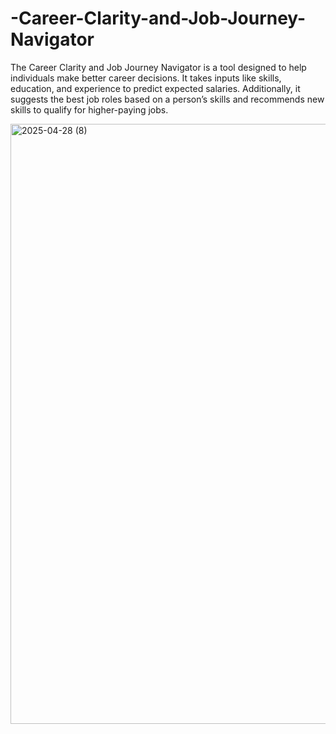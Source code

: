 # -Career-Clarity-and-Job-Journey-Navigator
The Career Clarity and Job Journey Navigator is a tool designed to help individuals make  better career decisions. It takes inputs like skills, education, and experience to predict  expected salaries. Additionally, it suggests the best job roles based on a person’s skills and  recommends new skills to qualify for higher-paying jobs. 


<img width="960" alt="2025-04-28 (8)" src="https://github.com/user-attachments/assets/da0e3e5c-d877-44c0-86ee-78f56bff2591" />
